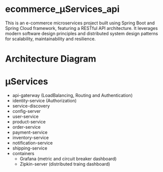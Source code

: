 # ecommerce_μServices_api
This is an e-commerce microservices project built using Spring Boot and Spring Cloud framework, featuring a RESTful API architecture. It leverages modern software design principles and distributed system design patterns for scalability, maintainability and resilience.


# Architecture Diagram


# μServices
  - api-gaterway (LoadBalancing, Routing and Authentication)
  - identity-service (Authorization)
  - service-discovery
  - config-server
  - user-service
  - product-service
  - order-service
  - payment-service
  - inventory-service
  - notification-service
  - shipping-service
  - containers
      - Grafana (metric and circuit breaker dashboard)
      - Zipkin-server (distributed traing dashboard)
